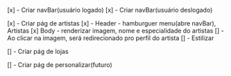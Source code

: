 [x] - Criar navBar(usuário logado)
[x] - Criar navBar(usuário deslogado)

[x] - Criar pág de artistas
  [x] - Header - hamburguer menu(abre navBar), Artistas
  [x] Body - renderizar imagem, nome e especialidade do artistas
    [] - Ao clicar na imagem, será redirecionado pro perfil do artista
  [] - Estilizar 

[] - Criar pág de lojas

[] - Criar pág de personalizar(futuro)